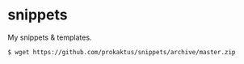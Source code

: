 # snippets
My snippets &amp; templates.

```
$ wget https://github.com/prokaktus/snippets/archive/master.zip
```